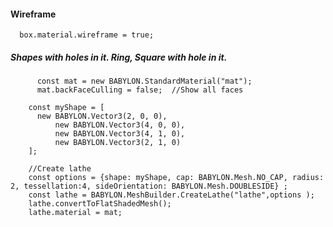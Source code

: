 

#### Wireframe

      box.material.wireframe = true;

##### Shapes with holes in it. Ring, Square with hole in it.

          const mat = new BABYLON.StandardMaterial("mat");
          mat.backFaceCulling = false;  //Show all faces

        const myShape = [
          new BABYLON.Vector3(2, 0, 0),
              new BABYLON.Vector3(4, 0, 0),
              new BABYLON.Vector3(4, 1, 0),
              new BABYLON.Vector3(2, 1, 0)
        ];

        //Create lathe
        const options = {shape: myShape, cap: BABYLON.Mesh.NO_CAP, radius: 2, tessellation:4, sideOrientation: BABYLON.Mesh.DOUBLESIDE} ;
        const lathe = BABYLON.MeshBuilder.CreateLathe("lathe",options );
        lathe.convertToFlatShadedMesh();
        lathe.material = mat;
